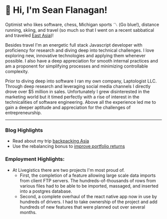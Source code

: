 # 👋 Hi, I'm Sean Flanagan!

Optimist who likes software, chess, Michigan sports 〽 (Go blue!), distance running, skiing, and travel (so much so that I went on a recent sabbatical and traveled [East Asia](/blog/solo-travel-asia))!

Besides travel I'm an energetic full stack Javascript developer with proficiency for research and diving deep into technical challenges. I love exploring new, innovative technologies and applying them whenever possible. I also have a deep appreciation for smooth internal practices and am a proponent for simplifying processes and minimizing controllable complexity.

Prior to diving deep into software I ran my own company, Laptologist LLC. Through deep research and leveraging social media channels I directly drove over $5 million in sales. Unfortunately I grew disinterested in the marketing world but it timed perfectly with a rise of interest in the technicalities of software engineering. Above all the experience led me to gain a deeper aptitude and appreciation for the challenges of entrepreneurship.

---

### Blog Highlights

- Read about my trip [backpacking Asia](/blog/solo-travel-asia)
- Use the rebalancing bonus to [improve portfolio returns](/blog/rebalancing-bonus)

### Employment Highlights:

- At Livegistics there are two projects I'm most proud of.
  - First, the completion of a feature allowing large scale data imports from client FTP servers. The hundreds-of-thousands of rows from various files had to be able to be imported, massaged, and inserted into a postgres database.
  - Second, a complete overhaul of the react native app now in use by hundreds of drivers. I had to take ownership of the project and add hundreds of new features that were planned out over several months.
